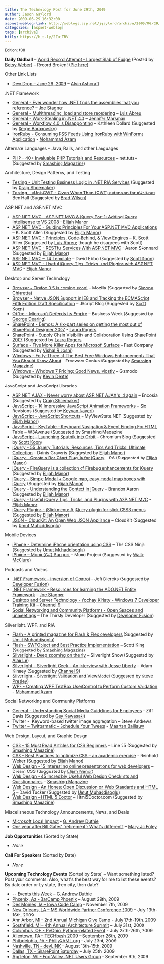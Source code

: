 ```yaml
---
title: The Technology Post for June 29th, 2009
author: Jason Gaylord
date: 2009-06-29 16:32:00
aspnet-weblog-link: http://weblogs.asp.net/jgaylord/archive/2009/06/29/the-technology-post-for-june-29th-2009.aspx
categories: [aspnet-weblog]
tags: [archive]
bitly: https://bit.ly/2ZuiTRV
---
```


<small>Edition: #38</small>

**Daily Oddball** – [World Record Attempt – Largest Slab of Fudge](http://www.candyrecord.com/) (Posted by [Betsy Weber](http://twitter.com/betsyweber)) – Record Broken! ([Pic here](http://twitpic.com/8ry5d))

Other Link Lists

- [Dew Drop – June 29, 2009](http://www.alvinashcraft.com/2009/06/29/dew-drop-june-29-2009/) – [Alvin Ashcraft](http://twitter.com/alvinashcraft)

.NET Framework

- [General - Ever wonder how .NET finds the assemblies that you reference?](http://misfitgeek.com/blog/ever-wonder-how-net-finds-the-assemblies-that-you-reference/) – [Joe Stagner](http://twitter.com/MisfitGeek)
- [General - Multithreading: load and store reordering](http://msmvps.com/blogs/luisabreu/archive/2009/06/29/multithreading-load-and-store-reordering.aspx) – [Luis Abreu](http://twitter.com/luisabreu)
- [General - Work-Stealing in .NET 4.0](http://blogs.msdn.com/jennifer/archive/2009/06/26/work-stealing-in-net-4-0.aspx) – [Jennifer Marsman](http://twitter.com/jennifermarsman)
- [General - Workflow 4.0 Is Disappointing](http://msmvps.com/blogs/kathleen/archive/2009/06/28/workflow-4-0-is-disappointing.aspx) – Kathleen Dollard (Suggested by [Serge Baranovsky](http://twitter.com/sergeb))
- [IronRuby - Consuming RSS Feeds Using IronRuby with WinForms Application](http://highoncoding.com/Articles/577_Consuming_RSS_Feeds_Using_IronRuby_with_WinForms_Application.aspx) - [Mohammad Azam](http://twitter.com/azamsharp)

Alternate Languages – Java, Rails, and other Languages

- [PHP - 40+ Invaluable PHP Tutorials and Resources](http://net.tutsplus.com/articles/web-roundups/40-invaluable-php-tutorials-and-resources/) – net.tuts+ (Suggested by [Smashing Magazine](http://twitter.com/smashingmag))

Architecture, Design Patterns, and Testing

- [Testing - Unit Testing Business Logic in .NET RIA Services](http://blogs.msdn.com/vijayu/archive/2009/06/08/unit-testing-business-logic-in-net-ria-services.aspx) (Suggested by [Craig Shoemaker](http://twitter.com/craigshoemaker))
- [Testing - xUnit.GWT - Given When Then (GWT) extension for xUnit.net](http://blog.benhall.me.uk/2009/06/xunitgwt-given-when-then-gwt-extension.html) – Ben Hall (Suggested by [Brad Wilson](http://twitter.com/bradwilson))

ASP.NET and ASP.NET MVC

- [ASP.NET MVC - ASP.NET MVC & jQuery Part 1: Adding jQuery Intellisense to VS 2008](http://webdevdotnet.blogspot.com/2009/06/aspnet-mvc-jquery-part-1-adding-jquery.html) - [Elijah Manor](http://twitter.com/elijahmanor)
- [ASP.NET MVC - Guiding Principles For Your ASP.NET MVC Applications](http://msdn.microsoft.com/en-us/magazine/dd942822.aspx) – K. Scott Allen (Suggested by [Elijah Manor](http://twitter.com/elijahmanor))
- [ASP.NET MVC - Principles, Code-Behind, & View Engines](http://odetocode.com/Blogs/scott/archive/2009/06/29/13036.aspx) – K. Scott Allen (Suggested by [Luis Abreu](http://twitter.com/luisabreu); though he disagrees with Scott)
- [ASP.NET MVC - RESTful Services With ASP.NET MVC](http://msdn.microsoft.com/en-za/magazine/dd943053(en-us).aspx) - Aaron Skonnard (Suggested by [Elijah Manor](http://twitter.com/elijahmanor))
- [ASP.NET MVC – T4 Template](http://blogs.msdn.com/davidebb/archive/2009/06/26/the-mvc-t4-template-is-now-up-on-codeplex-and-it-does-change-your-code-a-bit.aspx) – David Ebbo (Suggested by [Scott Koon](http://twitter.com/lazycoder))
- [ASP.NET MVC - Useful jQuery Tips, Tricks, and Plugins with ASP.NET MVC](http://webdevdotnet.blogspot.com/2009/06/useful-jquery-tips-tricks-and-plugins.html) - [Elijah Manor](http://twitter.com/elijahmanor)

Desktop and Server Technology

- [Browser - Firefox 3.5 is coming soon!](http://www.mozilla.com/en-US/firefox/comingsoon/) – Mozilla (Suggested by [Simone Chiaretta](http://twitter.com/simonech))
- [Browser - Native JSON Support in IE8 and Tracking the ECMAScript Fifth Edition Draft Specification](http://blogs.msdn.com/jscript/archive/2009/06/23/native-json-support-in-ie8-and-tracking-the-ecmascript-fifth-edition-draft-specification.aspx) – JScript Blog (Suggested by [Scott Koon](http://twitter.com/lazycoder))
- [Office - Microsoft Defends Its Empire](http://www.businessweek.com/magazine/content/09_27/b4138000527445.htm) – Business Week (Suggested by [George Dearing](http://twitter.com/GeorgeDearing))
- [SharePoint - Demos: A six-part series on getting the most out of SharePoint Designer 2007](http://office.microsoft.com/en-us/sharepointdesigner/HA102199841033.aspx) - [Laura Rogers](http://twitter.com/WonderLaura)
- [SharePoint - Supply Chain Visibility and Collaboration Using SharePoint 2007](http://blogs.msdn.com/chemicals/archive/2009/06/22/supply-chain-visibility-and-collaboration-using-sharepoint-2007.aspx) (Suggested by [Laura Rogers](http://twitter.com/WonderLaura))
- [Surface - Five More Killer Apps for Microsoft Surface](http://www.fastcompany.com/blog/chris-dannen/techwatch/five-more-killer-apps-microsoft-surface?partner=homepage_newsletter) – Fast Company (Suggested by [Vishal R Joshi](http://twitter.com/VishalRJoshi))
- [Windows - Forty-Three of The Best Free Windows Enhancements That You Should Know About](http://www.freewaregenius.com/2009/06/23/forty-three-of-the-best-free-windows-enhancements-that-you-should-know-about/) – Freeware Genius (Suggested by [Smashing Magazine](http://twitter.com/smashingmag))
- [Windows - Windows 7 Pricing: Good News, Mostly](http://gizmodo.com/5302371/windows-7-pricing-good-news-mostly) – Gizmodo (Suggested by [Kevin Dente](http://twitter.com/kevindente))

JavaScript and JavaScript Libraries

- [ASP.NET AJAX - Never worry about ASP.NET AJAX's .d again](http://encosia.com/2009/06/29/never-worry-about-asp-net-ajaxs-d-again/) – Encosia (Suggested by [Craig Shoemaker](http://twitter.com/craigshoemaker))
- [JavaScript - 10 Impressive JavaScript Animation Frameworks](http://sixrevisions.com/javascript/10-impressive-javascript-animation-frameworks/) – Six Revisions (Suggested by [Keyvan Nayeri](http://twitter.com/keyvan))
- [JavaScript - JavaScript Shortcuts](http://www.myviewstate.net/blog/post/2009/06/24/JavaScript-Shortcuts.aspx) – MyViewState.NET (Suggested by [Elijah Manor](http://twitter.com/elijahmanor))
- [JavaScript - KeyTable – Keyboard Navigation & Event Binding For HTML Table](http://www.w3avenue.com/2009/06/29/keytable-keyboard-navigation-event-binding-for-html-table/) – W3Avenue (Suggested by [Smashing Magazine](http://twitter.com/smashingmag))
- [JavaScript - Launching Sputnik into Orbit](http://blog.chromium.org/2009/06/launching-sputnik-into-orbit.html) – Chromium Blog (Suggested by [Scott Koon](http://twitter.com/lazycoder))
- [jQuery - 55 Jquery Tutorials, Resources, Tips And Tricks: Ultimate Collection](http://www.1stwebdesigner.com/tutorials/53-jquery-tutorials-resources-tips-and-tricks-ultimate-collection/) - Dainis Graveris (Suggested by [Elijah Manor](http://twitter.com/elijahmanor))
- [jQuery - Create a Bar Chart Plug-in for jQuery](http://9astronauts.com/articles/javascript-tutorial-create-a-bar-chart-plug-in-for-jquery/) – 9A (Suggested by [Elijah Manor](http://twitter.com/elijahmanor))
- [jQuery - FireQuery is a collection of Firebug enhancements for jQuery](http://firequery.binaryage.com/) (Suggested by [Elijah Manor](http://twitter.com/elijahmanor))
- [jQuery - Simple Modal + Google map, easy modal map boxes with jQuery](http://www.yoursiteisvalid.com/validnews/simple-modal-google-map-easy-modal-map-boxes-with-jquery-1129.html) (Suggested by [Elijah Manor](http://twitter.com/elijahmanor))
- [jQuery - Understanding the Context in jQuery](http://brandonaaron.net/blog/2009/06/24/understanding-the-context-in-jquery) – Brandon Aaron (Suggested by [Elijah Manor](http://twitter.com/elijahmanor))
- [jQuery - Useful jQuery Tips, Tricks, and Plugins with ASP.NET MVC](http://webdevdotnet.blogspot.com/2009/06/useful-jquery-tips-tricks-and-plugins.html) - [Elijah Manor](http://twitter.com/elijahmanor)
- [jQuery Plugins - jSlickmenu: A jQuery plugin for slick CSS3 menus](http://www.marcofolio.net/webdesign/jslickmenu_a_jquery_plugin_for_slick_css3_menus.html) (Suggested by [Elijah Manor](http://twitter.com/elijahmanor))
- [JSON – CloudKit: An Open Web JSON Appliance](http://getcloudkit.com/) – CloudKit (Suggested by [Umut Muhaddisoglu](http://twitter.com/umutm))

Mobile Devices

- [iPhone - Determine iPhone orientation using CSS](http://www.thecssninja.com/css/iphone-orientation-css) – The CSS Ninja (Suggested by [Umut Muhaddisoglu](http://twitter.com/umutm))
- [iPhone – Mono (C#) Support](http://www.mono-project.com/Mono:Iphone) – Mono Project (Suggested by [Wally McClure](http://twitter.com/wbm))

Podcasts and Videos

- [.NET Framework - Inversion of Control](http://www.worldofdotnet.com/) - Jeff Diercks (Suggested by [Developer Fusion](http://twitter.com/developerFusion))
- [.NET Framework - Resources for learning the ADO.NET Entity Framework](http://misfitgeek.com/blog/resources-for-learning-the-ado-net-entity-framework/) – [Joe Stagner](http://twitter.com/MisfitGeek)
- [Desktop and Server Technology - Yochay Kiriaty - Windows 7 Developer Training Kit](http://channel9.msdn.com/shows/The+Knowledge+Chamber/Yochay-Kiriaty-Windows-7-Developer-Training-Kit/) – [Channel 9](http://twitter.com/ch9)
- [Social Networking and Community Platforms - Open Spaces and unmeetings](http://thirstydeveloper.com/2009/06/29/67OpenSpacesAndUnmeetings.aspx) – The Thirsty Developer (Suggested by [Developer Fusion](http://twitter.com/developerFusion))

Silverlight, WPF, and RIA

- [Flash - A printed magazine for Flash & Flex developers](http://ffdmag.com/) (Suggested by [Umut Muhaddisoglu](http://twitter.com/umutm))
- [Flash - SWFObject and Best Practice Implementation](http://www.thetechlabs.com/tutorials/flash/swfobject-and-best-practice-implementation/) – Scott King (Suggested by [Smashing Magazine](http://twitter.com/smashingmag))
- [Silverlight - Deep zooming on the fly](http://www.silverlightshow.net/items/Deep-zooming-on-the-fly.aspx) – Silverlight Show (Suggested by [Alan Le](http://twitter.com/a7an))
- [Silverlight - Silverlight Geek - An interview with Jesse Liberty](http://channel9.msdn.com/shows/Continuum/Silverlight-Geek-An-interview-with-Jesse-Liberty/) – Adam Kinney (Suggested by [Channel 9](http://twitter.com/ch9))
- [Silverlight - Silverlight Validation and ViewModel](http://www.thejoyofcode.com/Silverlight_Validation_and_ViewModel.aspx) (Suggested by [Steve Presley](http://twitter.com/dsaxman))
- [WPF - Creating WPF TextBox UserControl to Perform Custom Validation](http://highoncoding.com/Articles/578_Creating_WPF_TextBox_UserControl_to_Perform_Custom_Validation.aspx) - [Mohammad Azam](http://twitter.com/azamsharp)

Social Networking and Community Platforms

- [General - Understanding Social Media Guidelines for Employees](http://blogs.eweek.com/careers/content001/workplace_tech/intels_social_media_guidelines_for_employees_smart.html) – Ziff Davis (Suggested by [Guy Kawasaki](http://twitter.com/GuyKawasaki))
- [Twitter -  Keyword-based twitter image aggregation](http://www.tweetalbums.com/) – [Steve Andrews](http://twitter.com/SteveAndrews)
- [Twitter – Twittermatic – Schedule Your Tweets](http://www.twittermatic.net/) - [Maarten Balliauw](http://twitter.com/maartenballiauw)

Web Design, Layout, and Graphic Design

- [CSS - 15 Must Read Articles for CSS Beginners](http://line25.com/articles/15-must-read-articles-for-css-beginners) – Line 25 (Suggested by [Smashing Magazine](http://twitter.com/smashingmag))
- [CSS - Best Practices to optimize CSS – an academic exercise](http://reinholdweber.com/css/best-practices-to-optimize-css-an-academic-exercise/) - Reinhold Weber (Suggested by [Elijah Manor](http://twitter.com/elijahmanor))
- [Web Design - 15 Interesting online presentations for web developers](http://www.dreamcss.com/2009/04/15-interesting-online-presentations-for.html) – Dream CSS (Suggested by [Elijah Manor](http://twitter.com/elijahmanor))
- [Web Design - 45 Incredibly Useful Web Design Checklists and Questionnaires](http://www.smashingmagazine.com/2009/06/29/45-incredibly-useful-web-design-checklists-and-questionnaires/) – [Smashing Magazine](http://twitter.com/smashingmag)
- [Web Design - An Honest Open Discussion on Web Standards and HTML 5](http://www.davidtucker.net/2009/06/19/an-honest-open-discussion-on-web-standards-and-html-5/) – David Tucker (Suggested by [Umut Muhaddisoglu](http://twitter.com/umutm))
- [Web Design – HTML 5 Doctor](http://html5doctor.com/) – Html5Doctor.com (Suggested by [Smashing Magazine](http://twitter.com/smashingmag))

Miscellaneous Technology Announcements, News, and Deals

- [Microsoft Local Impact](http://blogs.msdn.com/gduthie/archive/2009/06/29/microsoft-local-impact.aspx) – [G. Andrew Duthie](http://twitter.com/devhammer)
- [One year after Bill Gates' 'retirement': What's different?](http://blogs.zdnet.com/microsoft/?p=3195) – [Mary Jo Foley](http://twitter.com/maryjofoley)

**Job Opportunities** (Sorted by State)

- _None_

**Call For Speakers** (Sorted by Date)

- _None_

**Upcoming Technology Events** (Sorted by State) – Want something listed? Post your comments. Also, what's the best way for me to list these events? By date order or by state, then city, then date?

- \-- [Events this Week](http://blogs.msdn.com/gduthie/archive/2009/06/29/events-this-week-june-29th-2009.aspx) – [G. Andrew Duthie](http://twitter.com/devhammer)
- [Phoenix, Az - BarCamp Phoenix](http://barcamp.org/BarCampPhoenix) – August 29th, 2009
- [Des Moines, IA – Iowa Code Camp](http://iowacodecamp.com/default.aspx) – November 7th, 2009
- [New Orleans, LA – MS Worldwide Partner Conference 2009](http://www.digitalwpc.com/) – July 13th-16th, 2009
- [Ann Arbor, MI - 2nd Annual Michigan Give Camp](http://michigangivecamp.eventbrite.com/) - July 17th-19th, 2009
- [Southfield, MI – 4th Annual Architecture Summit](https://www.clicktoattend.com/invitation.aspx?code=139245) – July 31st, 2009
- [Columbus, OH - PyOhio: Python-related Event](http://www.developerfusion.com/event/13421/pyohio/) - July 25th-26th, 2009
- [Allentown, PA – TECHbash 2009](http://techbash.com/) – September 26th, 2009
- [Philadelphia, PA - PhillyXAML.org](http://phillyxaml.org/Lists/Events/DispForm.aspx?ID=5&Source=http%3A%2F%2Fphillyxaml%2Eorg%2FLists%2FEvents%2Fcalendar%2Easpx%3FCalendarDate%3D7%252F26%252F2009) – July 23rd, 2009
- [Nashville, TN – devLINK](http://devlink.net/) – August 13th-15th, 2009
- [Dallas, TX – SharePoint Saturday](http://www.sharepointsaturday.org/dallas) – July 25th, 2009
- [Appleton, WI – Fox Valley .NET Users Group](http://fvnug.org/dnn/Home/tabid/36/ctl/Details/Mid/377/ItemID/8/Default.aspx?selecteddate=9/9/2009) – September 9th, 2009